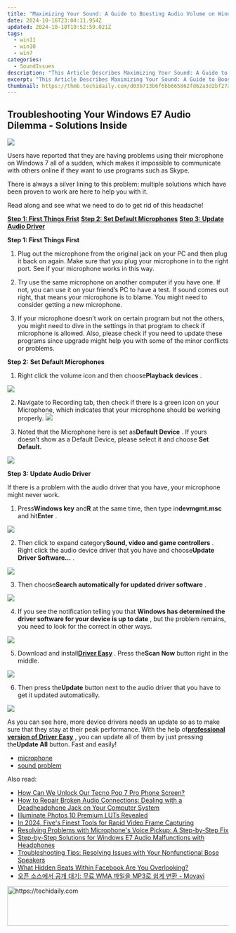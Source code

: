 ```yaml
---
title: "Maximizing Your Sound: A Guide to Boosting Audio Volume on Windows 10"
date: 2024-10-16T23:04:11.954Z
updated: 2024-10-18T19:52:59.021Z
tags:
  - win11
  - win10
  - win7
categories:
  - SoundIssues
description: "This Article Describes Maximizing Your Sound: A Guide to Boosting Audio Volume on Windows 10"
excerpt: "This Article Describes Maximizing Your Sound: A Guide to Boosting Audio Volume on Windows 10"
thumbnail: https://thmb.techidaily.com/d03b713b6f6bb665862fd62a3d2bf27a022b75c767766bbee971744ee132695c.jpg
---
```


## Troubleshooting Your Windows E7 Audio Dilemma - Solutions Inside

![](https://images.drivereasy.com/wp-content/uploads/2017/03/img_58db29239db22.png)
  
 Users have reported that they are having problems using their microphone on Windows 7 all of a sudden, which makes it impossible to communicate with others online if they want to use programs such as Skype.
  
 There is always a silver lining to this problem: multiple solutions which have been proven to work are here to help you with it.
  
 Read along and see what we need to do to get rid of this headache!
  
**[Step 1: First Things Frist](https://tools.techidaily.com/drivereasy/download/)**
**[Step 2: Set Default Microphones](https://tools.techidaily.com/drivereasy/download/)**
**[Step 3: Update Audio Driver](https://tools.techidaily.com/drivereasy/download/)**
  
 **Step 1: First Things First**
  
 1) Plug out the microphone from the original jack on your PC and then plug it back on again. Make sure that you plug your microphone in to the right port. See if your microphone works in this way.
  
 2) Try use the same microphone on another computer if you have one. If not, you can use it on your friend’s PC to have a test. If sound comes out right, that means your microphone is to blame. You might need to consider getting a new microphone.
  
 3) If your microphone doesn’t work on certain program but not the others, you might need to dive in the settings in that program to check if microphone is allowed. Also, please check if you need to update these programs since upgrade might help you with some of the minor conflicts or problems.
  
 **Step 2:** **Set Default Microphones**

 1) Right click the volume icon and then choose**Playback devices** .
  
![](https://images.drivereasy.com/wp-content/uploads/2017/03/img_58db4f8a348e2.png)

 2) Navigate to Recording tab, then check if there is a green icon on your Microphone, which indicates that your microphone should be working properly.
![](https://images.drivereasy.com/wp-content/uploads/2017/03/img_58db52bbcd86d.jpg)
  
 3) Noted that the Microphone here is set as**Default Device** . If yours doesn’t show as a Default Device, please select it and choose **Set Default.**
  
![](https://images.drivereasy.com/wp-content/uploads/2017/03/img_58db55263a687.jpg)
  
 **Step 3: Update Audio Driver**
  
 If there is a problem with the audio driver that you have, your microphone might never work.
  
 1) Press**Windows key** and**R** at the same time, then type in**devmgmt.msc** and hit**Enter** .
  
![](https://images.drivereasy.com/wp-content/uploads/2017/03/img_58db560286c8c.png)
  
 2) Then click to expand category**Sound, video and game controllers** . Right click the audio device driver that you have and choose**Update Driver Software…** .
  
![](https://images.drivereasy.com/wp-content/uploads/2017/03/img_58db56426d3c7.png)
  
 3) Then choose**Search automatically for updated driver software** .

![](https://images.drivereasy.com/wp-content/uploads/2017/03/img_58db567b2d6cf.jpg)
  
 4) If you see the notification telling you that **Windows has determined the driver software for your device is up to date** , but the problem remains, you need to look for the correct in other ways.  
  
![](https://images.drivereasy.com/wp-content/uploads/2017/03/img_58db56c3a8acb.png)
  
 5) Download and install[**Driver Easy**](https://tools.techidaily.com/drivereasy/download/) . Press the**Scan Now** button right in the middle.
  
![](https://images.drivereasy.com/wp-content/uploads/2017/03/img_58db58bff02a9.png)
  
 6) Then press the**Update** button next to the audio driver that you have to get it updated automatically.
  
![](https://images.drivereasy.com/wp-content/uploads/2017/03/img_58db59148e846.jpg)

 As you can see here, more device drivers needs an update so as to make sure that they stay at their peak performance. With the help of[**professional version of Driver Easy**](https://tools.techidaily.com/drivereasy/download/) , you can update all of them by just pressing the**Update All** button. Fast and easily!

* [microphone](https://tools.techidaily.com/drivereasy/download/)
* [sound problem](https://tools.techidaily.com/drivereasy/download/)

<ins class="adsbygoogle"
     style="display:block"
     data-ad-format="autorelaxed"
     data-ad-client="ca-pub-7571918770474297"
     data-ad-slot="1223367746"></ins>

<ins class="adsbygoogle"
     style="display:block"
     data-ad-client="ca-pub-7571918770474297"
     data-ad-slot="8358498916"
     data-ad-format="auto"
     data-full-width-responsive="true"></ins>

<span class="atpl-alsoreadstyle">Also read:</span>
<div><ul>
<li><a href="https://unlock-android.techidaily.com/how-can-we-unlock-our-tecno-pop-7-pro-phone-screen-by-drfone-android/"><u>How Can We Unlock Our Tecno Pop 7 Pro Phone Screen?</u></a></li>
<li><a href="https://sound-issues.techidaily.com/how-to-repair-broken-audio-connections-dealing-with-a-deadheadphone-jack-on-your-computer-system/"><u>How to Repair Broken Audio Connections: Dealing with a Deadheadphone Jack on Your Computer System</u></a></li>
<li><a href="https://extra-resources.techidaily.com/illuminate-photos-10-premium-luts-revealed/"><u>Illuminate Photos 10 Premium LUTs Revealed</u></a></li>
<li><a href="https://on-screen-recording.techidaily.com/in-2024-fives-finest-tools-for-rapid-video-frame-capturing/"><u>In 2024, Five's Finest Tools for Rapid Video Frame Capturing</u></a></li>
<li><a href="https://sound-issues.techidaily.com/resolving-problems-with-microphones-voice-pickup-a-step-by-step-fix/"><u>Resolving Problems with Microphone's Voice Pickup: A Step-by-Step Fix</u></a></li>
<li><a href="https://sound-issues.techidaily.com/step-by-step-solutions-for-windows-e7-audio-malfunctions-with-headphones/"><u>Step-by-Step Solutions for Windows E7 Audio Malfunctions with Headphones</u></a></li>
<li><a href="https://sound-issues.techidaily.com/troubleshooting-tips-resolving-issues-with-your-nonfunctional-bose-speakers/"><u>Troubleshooting Tips: Resolving Issues with Your Nonfunctional Bose Speakers</u></a></li>
<li><a href="https://extra-tips.techidaily.com/what-hidden-beats-within-facebook-are-you-overlooking/"><u>What Hidden Beats Within Facebook Are You Overlooking?</u></a></li>
<li><a href="https://blog-min.techidaily.com/1726220644127-wma-mp3-movavi/"><u>오픈 소스에서 공개 대기: 무료 WMA 파일을 MP3로 쉽게 변환 - Movavi</u></a></li>
</ul></div>

<!-- affiliate ads begin -->
<a href="https://ephamedtechinc.pxf.io/c/5597632/2137216/26400" target="_top" id="2137216">
  <img src="//a.impactradius-go.com/display-ad/26400-2137216" border="0" alt="https://techidaily.com" width="728" height="90"/>
</a>
<img height="0" width="0" src="https://ephamedtechinc.pxf.io/i/5597632/2137216/26400" style="position:absolute;visibility:hidden;" border="0" />
<!-- affiliate ads end -->


